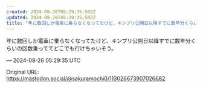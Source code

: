 ```yaml
---
created: 2024-08-26T05:29:35.582Z
updated: 2024-08-26T05:29:35.582Z
title: "年に数回しか電車に乗らなくなってたけど、キンプリ公開日以降すでに数年分くらいの回[...]"
---
```


<p>年に数回しか電車に乗らなくなってたけど、キンプリ公開日以降すでに数年分くらいの回数乗っててどこでも行けちゃいそう。</p>

&mdash; 2024-08-26 05:29:35 UTC

Original URL: https://mastodon.social/@sakuramochi0/113026673907026682
